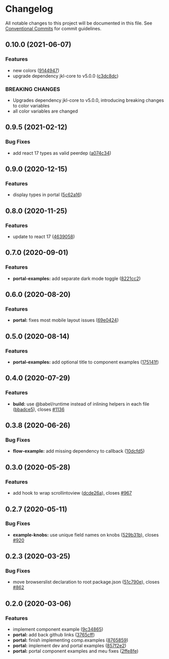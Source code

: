 # Changelog

All notable changes to this project will be documented in this file.
See [Conventional Commits](https://conventionalcommits.org) for commit guidelines.

## 0.10.0 (2021-06-07)

### Features

-   new colors ([9144947](https://github.com/fremtind/jokul/commit/9144947766c73fbe5eaac3372495006e3b89dec7))
-   upgrade dependency jkl-core to v5.0.0 ([c3dc8dc](https://github.com/fremtind/jokul/commit/c3dc8dcbd3cba99502f1124cbe1dcaa688177f55))

### BREAKING CHANGES

-   Upgrades dependency jkl-core to v5.0.0, introducing breaking changes to color variables
-   all color variables are changed

## 0.9.5 (2021-02-12)

### Bug Fixes

-   add react 17 types as valid peerdep ([a074c34](https://github.com/fremtind/jokul/commit/a074c34dcece089ad6b4c581b8c920c8bdd4f1e0))

## 0.9.0 (2020-12-15)

### Features

-   display types in portal ([5c62a16](https://github.com/fremtind/jokul/commit/5c62a161c278d3a5a136741aea8dcf9b62338bda))

## 0.8.0 (2020-11-25)

### Features

-   update to react 17 ([4639058](https://github.com/fremtind/jokul/commit/4639058067eaa9be222825f8ac4f495a1e74cc0f))

## 0.7.0 (2020-09-01)

### Features

-   **portal-examples:** add separate dark mode toggle ([8221cc2](https://github.com/fremtind/jokul/commit/8221cc2c2e87b7e7a2ca74697e2ddd8742d06763))

## 0.6.0 (2020-08-20)

### Features

-   **portal:** fixes most mobile layout issues ([69e0424](https://github.com/fremtind/jokul/commit/69e04242de285cbe149cdb4c8d23cf6194b79861))

## 0.5.0 (2020-08-14)

### Features

-   **portal-examples:** add optional title to component examples ([175141f](https://github.com/fremtind/jokul/commit/175141fb18d66ab66970b71359429f62a930ef5e))

## 0.4.0 (2020-07-29)

### Features

-   **build:** use @babel/runtime instead of inlining helpers in each file ([bbadce5](https://github.com/fremtind/jokul/commit/bbadce52ba4da5d540b479b07273332587bed436)), closes [#1136](https://github.com/fremtind/jokul/issues/1136)

## 0.3.8 (2020-06-26)

### Bug Fixes

-   **flow-example:** add missing dependency to callback ([10dcfd5](https://github.com/fremtind/jokul/commit/10dcfd560d05fc01832c21fdf3fc109753089b5c))

## 0.3.0 (2020-05-28)

### Features

-   add hook to wrap scrollintoview ([dcde26a](https://github.com/fremtind/jokul/commit/dcde26a888833ecf1ba6646ea9c7e6086d13e57c)), closes [#967](https://github.com/fremtind/jokul/issues/967)

## 0.2.7 (2020-05-11)

### Bug Fixes

-   **example-knobs:** use unique field names on knobs ([529b31b](https://github.com/fremtind/jokul/commit/529b31b0515a41690fd7fd16190cd7e7d8bfd23f)), closes [#920](https://github.com/fremtind/jokul/issues/920)

## 0.2.3 (2020-03-25)

### Bug Fixes

-   move browserslist declaration to root package.json ([51c790e](https://github.com/fremtind/jokul/commit/51c790ea79ca3d667871380c6bfbe85a5738920b)), closes [#862](https://github.com/fremtind/jokul/issues/862)

## 0.2.0 (2020-03-06)

### Features

-   implement component example ([9c34865](https://github.com/fremtind/jokul/commit/9c3486570b6dd74bc843431ffc9ddadd63b9d647))
-   **portal:** add back github links ([3765cff](https://github.com/fremtind/jokul/commit/3765cff7335631531b4921af1d1bea701024dd14))
-   **portal:** finish implementing comp.examples ([8765859](https://github.com/fremtind/jokul/commit/8765859d88f88ab567c4ca1daad96e6d667992f1))
-   **portal:** implement dev and portal examples ([857f2e2](https://github.com/fremtind/jokul/commit/857f2e29359f9442a7da0c977a94d63dfbdfc194))
-   **portal:** portal component examples and meu fixes ([2ffe8fe](https://github.com/fremtind/jokul/commit/2ffe8fe39ff826983f027dad1ea7ffa97a013ccf))
